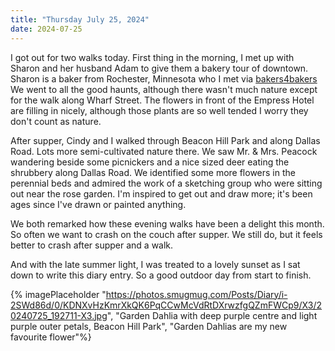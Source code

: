 ```yaml
---
title: "Thursday July 25, 2024"
date: 2024-07-25
---
```

I got out for two walks today.  First thing in the morning, I met up with Sharon and her husband Adam to give them a bakery tour of downtown.  Sharon is a baker from Rochester, Minnesota who I met via [bakers4bakers](https://bakers4bakers.org)  We went to all the good haunts, although there wasn't much nature except for the walk along Wharf Street.  The flowers in front of the Empress Hotel are filling in nicely, although those plants are so well tended I worry they don't count as nature.

After supper, Cindy and I walked through Beacon Hill Park and along Dallas Road.  Lots more semi-cultivated nature there.  We saw Mr. & Mrs. Peacock wandering beside some picnickers and a nice sized deer eating the shrubbery along Dallas Road.  We identified some more flowers in the perennial beds and admired the work of a sketching group who were sitting out near the rose garden.  I'm inspired to get out and draw more; it's been ages since I've drawn or painted anything.

We both remarked how these evening walks have been a delight this month.  So often we want to crash on the couch after supper.  We still do, but it feels better to crash after supper and a walk.  

And with the late summer light, I was treated to a lovely sunset as I sat down to write this diary entry.  So a good outdoor day from start to finish.

{% imagePlaceholder "https://photos.smugmug.com/Posts/Diary/i-2SWd86d/0/KDNXvHzKmrXkQK6PqCCwMcVdRtDXrwzfgQZmFWCp9/X3/20240725_192711-X3.jpg", "Garden Dahlia with deep purple centre and light purple outer petals, Beacon Hill Park", "Garden Dahlias are my new favourite flower"%}